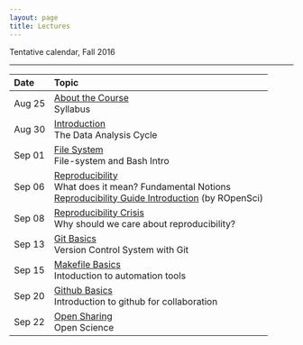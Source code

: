 ```yaml
---
layout: page
title: Lectures
---
```


Tentative calendar, Fall 2016

<hr>

<table>
  <thead>
    <tr>
      <th align="left">Date</th>
      <th align="left">Topic</th>
    </tr>
  </thead>
  <tbody>
    <tr>
      <td>Aug 25</td>
      <td><a href="00-about-course">About the Course</a><br>
        Syllabus
    </td>
    </tr>
    <tr>
      <td>Aug 30</td>
      <td><a href="01-introduction">Introduction</a><br>
        The Data Analysis Cycle</td>
    </tr>
    <tr>
      <td>Sep 01</td>
      <td><a href="02-file-system">File System</a><br>
        File-system and Bash Intro</td>
    </tr>
    <tr>
      <td>Sep 06</td>
      <td><a href="03-reproducibility">Reproducibility</a><br>
        What does it mean? Fundamental Notions<br>
        <a href="http://ropensci.github.io/reproducibility-guide/sections/introduction/" target="_blank"><i class="fa fa-newspaper-o" aria-hidden="true"></i> Reproducibility Guide Introduction</a> (by ROpenSci)
      </td>
    </tr>
    <tr>
      <td>Sep 08</td>
      <td><a href="04-repro-crisis-markdown">Reproducibility Crisis</a><br>
        Why should we care about reproducibility?</td>
    </tr>
    <tr>
      <td>Sep 13</td>
      <td><a href="05-git-basics">Git Basics</a><br>
        Version Control System with Git</td>
    </tr>
    <tr>
      <td>Sep 15</td>
      <td><a href="06-makefile-basics">Makefile Basics</a><br>
        Intoduction to automation tools</td>
    </tr>
    <tr>
      <td>Sep 20</td>
      <td><a href="07-github-basics">Github Basics</a><br>
        Introduction to github for collaboration</td>
    </tr>
    <tr>
      <td>Sep 22</td>
      <td><a href="08-open-sharing">Open Sharing</a><br>
        Open Science</td>
    </tr>
  </tbody>
</table>

